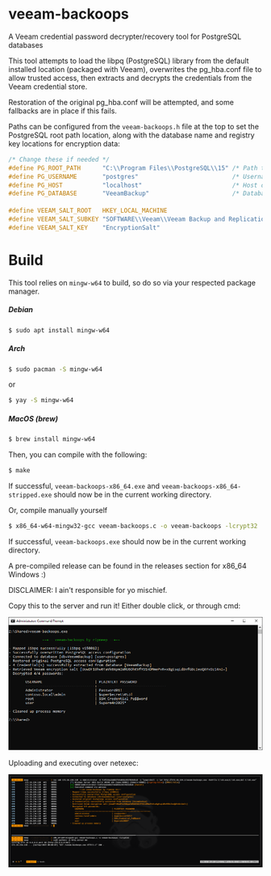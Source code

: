 # veeam-backoops
A Veeam credential password decrypter/recovery tool for PostgreSQL databases

This tool attempts to load the libpq (PostgreSQL) library from the default installed location (packaged with Veeam), overwrites the pg_hba.conf file to allow trusted access, then extracts and decrypts the credentials from the Veeam credential store.

Restoration of the original pg_hba.conf will be attempted, and some fallbacks are in place if this fails.

Paths can be configured from the `veeam-backoops.h` file at the top to set the PostgreSQL root path location, along with the database name and registry key locations for encryption data:

```c
/* Change these if needed */
#define PG_ROOT_PATH      "C:\\Program Files\\PostgreSQL\\15" /* Path to PostgreSQL install */
#define PG_USERNAME       "postgres"                          /* Username to connect to the Veeam database as */
#define PG_HOST           "localhost"                         /* Host of the PostgreSQL database (rarely needs changing) */
#define PG_DATABASE       "VeeamBackup"                       /* Database name of the Veeam Credential store */

#define VEEAM_SALT_ROOT   HKEY_LOCAL_MACHINE
#define VEEAM_SALT_SUBKEY "SOFTWARE\\Veeam\\Veeam Backup and Replication\\Data" /* Registry key path of the EncryptionSalt key */
#define VEEAM_SALT_KEY    "EncryptionSalt"
```

# Build

This tool relies on `mingw-w64` to build, so do so via your respected package manager.
##### Debian
```bash
$ sudo apt install mingw-w64
```
##### Arch
```bash
$ sudo pacman -S mingw-w64
```
or
```bash
$ yay -S mingw-w64
```
##### MacOS (brew)
```bash
$ brew install mingw-w64
```

Then, you can compile with the following:
```bash
$ make
```
If successful, `veeam-backoops-x86_64.exe` and `veeam-backoops-x86_64-stripped.exe` should now be in the current working directory.

Or, compile manually yourself

```bash
$ x86_64-w64-mingw32-gcc veeam-backoops.c -o veeam-backoops -lcrypt32
```

If successful, `veeam-backoops.exe` should now be in the current working directory.

A pre-compiled release can be found in the releases section for x86_64 Windows :)

DISCLAIMER: I ain't responsible for yo mischief.

Copy this to the server and run it! Either double click, or through cmd:

![veeam-backoops.exe running](https://github.com/ripmeep/veeam-backoops/blob/main/images/veeam-backoops.png?raw=true)

Uploading and executing over netexec:

![veeam-backoops.exe over netexec](https://github.com/ripmeep/veeam-backoops/blob/main/images/nxc.png?raw=true)

